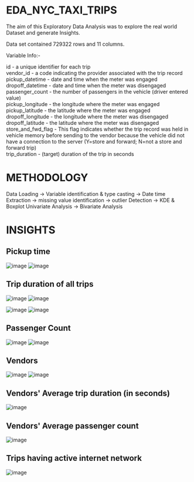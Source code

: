 # EDA_NYC_TAXI_TRIPS

The aim of this Exploratory Data Analysis was to explore the real world Dataset and generate Insights.</br>

Data set contained 729322 rows and 11 columns. </br>

Variable Info:-</br>

id - a unique identifier for each trip</br>
vendor_id - a code indicating the provider associated with the trip record</br>
pickup_datetime - date and time when the meter was engaged</br>
dropoff_datetime - date and time when the meter was disengaged</br>
passenger_count - the number of passengers in the vehicle (driver entered value)</br>
pickup_longitude - the longitude where the meter was engaged</br>
pickup_latitude - the latitude where the meter was engaged</br>
dropoff_longitude - the longitude where the meter was disengaged</br>
dropoff_latitude - the latitude where the meter was disengaged</br>
store_and_fwd_flag - This flag indicates whether the trip record was held in vehicle memory before sending to the vendor because the vehicle did not have a connection to the server (Y=store and forward; N=not a store and forward trip)</br>
trip_duration - (target) duration of the trip in seconds</br>

# METHODOLOGY
Data Loading -> Variable identification & type casting -> Date time Extraction -> missing value identification -> outlier Detection -> KDE & Boxplot Univariate Analysis -> Bivariate Analysis </br>
# INSIGHTS
## Pickup time</br>

![image](https://github.com/DAKSH1-HUB/EDA_NYC_TAXI_TRIPS/assets/81084807/140df7a6-eb03-4e7e-a04b-e0ffdd57a537)
![image](https://github.com/DAKSH1-HUB/EDA_NYC_TAXI_TRIPS/assets/81084807/b937543d-a270-4e21-86e3-cd6e0f57b18f)

## Trip duration of all trips</br>

![image](https://github.com/DAKSH1-HUB/EDA_NYC_TAXI_TRIPS/assets/81084807/3db2256f-efcc-4d1a-b367-7f36ce0ec812)
![image](https://github.com/DAKSH1-HUB/EDA_NYC_TAXI_TRIPS/assets/81084807/3b6276f2-16dd-492e-a565-efe929803185)

![image](https://github.com/DAKSH1-HUB/EDA_NYC_TAXI_TRIPS/assets/81084807/ee146648-d1cb-4520-bbd4-dedc99473586)
![image](https://github.com/DAKSH1-HUB/EDA_NYC_TAXI_TRIPS/assets/81084807/821612da-92cd-45ad-8ad3-adbc33eb3c64)

## Passenger Count</br>
![image](https://github.com/DAKSH1-HUB/EDA_NYC_TAXI_TRIPS/assets/81084807/3e2085f8-18ef-4c17-a439-6882b1b8aa09)
![image](https://github.com/DAKSH1-HUB/EDA_NYC_TAXI_TRIPS/assets/81084807/25454eb8-22a2-47c8-9d89-51a3f5458479)

## Vendors
![image](https://github.com/DAKSH1-HUB/EDA_NYC_TAXI_TRIPS/assets/81084807/f95a9e09-af3d-4240-a8d0-977742933eaf)
![image](https://github.com/DAKSH1-HUB/EDA_NYC_TAXI_TRIPS/assets/81084807/483b371b-8104-45e7-9240-af05cf8eebf0)

## Vendors' Average trip duration (in seconds) 
![image](https://github.com/DAKSH1-HUB/EDA_NYC_TAXI_TRIPS/assets/81084807/e926d185-8360-4443-9876-ec11b0ade5a4)

## Vendors' Average passenger count
![image](https://github.com/DAKSH1-HUB/EDA_NYC_TAXI_TRIPS/assets/81084807/352bbe6a-4f5d-4d24-aee9-cad0a8ba7b6a)

## Trips having active internet network
![image](https://github.com/DAKSH1-HUB/EDA_NYC_TAXI_TRIPS/assets/81084807/0f4ef319-f8aa-4d3f-a780-8c2c423b0826)





















